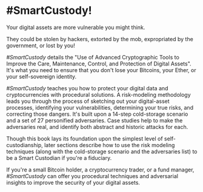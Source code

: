 # #SmartCustody!

Your digital assets are more vulnerable you might think.

They could be stolen by hackers, extorted by the mob, expropriated by the government, or lost by you!

_#SmartCustody_ details the "Use of Advanced Cryptographic Tools to Improve the Care, Maintenance, Control, and Protection of Digital Assets". It's what you need to ensure that you don't lose your Bitcoins, your Ether, or your self-sovereign identity.

_#SmartCustody_ teaches you how to protect your digital data and cryptocurrencies with procedural solutions. A risk-modeling methodology leads you through the process of sketching out your digital-asset processes, identifying your vulnerabilities, determining your true risks, and correcting those dangers. It's built upon a 14-step cold-storage scenario and a set of 27 personified adversaries. Case studies help to make the adversaries real, and identify both abstract and historic attacks for each.

Though this book lays its foundation upon the simplest level of self-custodianship, later sections describe how to use the risk modeling techniques (along with the cold-storage scenario and the adversaries list) to be a Smart Custodian if you're a fiduciary.

If you're a small Bitcoin holder, a cryptocurrency trader, or a fund manager, _#SmartCustody_ can offer you procedural techniques and adversarial insights to improve the security of your digital assets.
